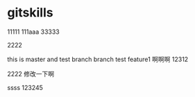 # gitskills
11111
111aaa
33333




2222

this is master and test branch
branch test
feature1
啊啊啊
12312

2222
修改一下啊

ssss
123245
